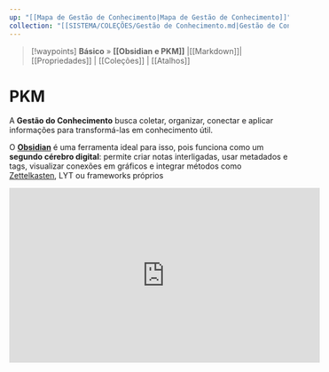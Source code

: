 ```yaml
---
up: "[[Mapa de Gestão de Conhecimento|Mapa de Gestão de Conhecimento]]"
collection: "[[SISTEMA/COLEÇÕES/Gestão de Conhecimento.md|Gestão de Conhecimento]]"
---
```

> [!waypoints] **Básico** »  **[[Obsidian e PKM]]**  |[[Markdown]]| [[Propriedades]]  | [[Coleções]] | [[Atalhos]]   

# PKM

A **Gestão do Conhecimento** busca coletar, organizar, conectar e aplicar informações para transformá-las em conhecimento útil.

O **[Obsidian](https://obsidian.md/)** é uma ferramenta ideal para isso, pois funciona como um **segundo cérebro digital**: permite criar notas interligadas, usar metadados e tags, visualizar conexões em gráficos e integrar métodos como [Zettelkasten](https://zettelkasten.de/overview/), LYT ou frameworks próprios

<iframe width="560" height="315" src="https://www.youtube.com/embed/cQ22PERTCBI?si=mC9sd-_LdiuxoOpe" title="YouTube video player" frameborder="0" allow="accelerometer; autoplay; clipboard-write; encrypted-media; gyroscope; picture-in-picture; web-share" referrerpolicy="strict-origin-when-cross-origin" allowfullscreen></iframe>
